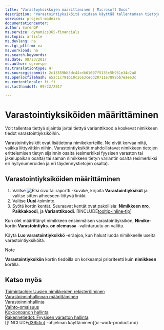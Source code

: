 ```yaml
---
title: "Varastoyksikköjen määrittäminen | Microsoft Docs"
description: "Varastointiyksiköitä voidaan käyttää tallentamaan tietoja nimikkeistäsi tietyn sijainnin ja/tai tietyn varianttikoodin osalta."
services: project-madeira
documentationcenter: 
author: SorenGP
ms.service: dynamics365-financials
ms.topic: article
ms.devlang: na
ms.tgt_pltfrm: na
ms.workload: na
ms.search.keywords: 
ms.date: 08/23/2017
ms.author: sgroespe
ms.translationtype: HT
ms.sourcegitcommit: 2c13559bb3dc44cdb61697f5135c5b931e34d2a8
ms.openlocfilehash: e5ac1c791b10c26a3cecd20711e7899bb7eaee3c
ms.contentlocale: fi-fi
ms.lasthandoff: 09/22/2017

---
```

# Varastointiyksiköiden määrittäminen
Voit tallentaa tiettyä sijaintia ja/tai tiettyä varianttikoodia koskevat nimikkeen tiedot varastointiyksiköihin.  

 Varastointiyksiköt ovat lisätietona nimikekorteille. Ne eivät korvaa niitä, vaikka liittyvätkin niihin. Varastointiyksiköt mahdollistavat nimikkeen tietojen erittelemisen tietyn sijainnin osalta (esimerkiksi fyysisen varaston tai jakelupaikan osalta) tai saman nimikkeen tietyn variantin osalta (esimerkiksi eri hyllynumeroiden ja eri täydennystietojen osalta).  

## Varastointiyksiköiden määrittäminen  

1.  Valitse ![Etsi sivu tai raportti](media/ui-search/search_small.png "Etsi sivu tai raportti -kuvake") -kuvake, kirjoita **Varastointiyksiköt** ja valitse sitten aiheeseen liittyvä linkki.  
2.  Valitse **Uusi**-toiminto.  
3.  Syötä kortin kentät. Seuraavat kentät ovat pakollisia: **Nimikkeen nro**, **Paikkakoodi**, ja **Varianttikoodi**. [!INCLUDE[tooltip-inline-tip](includes/tooltip-inline-tip_md.md)]  

Kun olet määrittänyt nimikkeen ensimmäisen varastointiyksikön, **Nimike**-kortin **Varastointiyks. on olemassa** -valintaruutu on valittu.  

Käytä **Luo varastointiyksikkö** -eräajoa, kun haluat luoda nimikkeelle useita varastointiyksiköitä.  

> [!NOTE]  
>  **Varastointiyksikön** kortin tiedoilla on korkeampi prioriteetti kuin **nimikkeen** kortilla.  

## Katso myös  
[Toimintaohje: Uusien nimikkeiden rekisteröiminen](inventory-how-register-new-items.md)  
[Varastoinninhallinnan määrittäminen](warehouse-setup-warehouse.md)  
[Varastoinninhallinta](warehouse-manage-warehouse.md)  
[Vaihto-omaisuus](inventory-manage-inventory.md)  
[Kokoonpanon hallinta](assembly-assemble-items.md)    
[Rakennetiedot: Fyysisen varaston hallinta](design-details-warehouse-management.md)  
[[!INCLUDE[d365fin](includes/d365fin_md.md)] -ohjelman käyttäminen](ui-work-product.md)  

